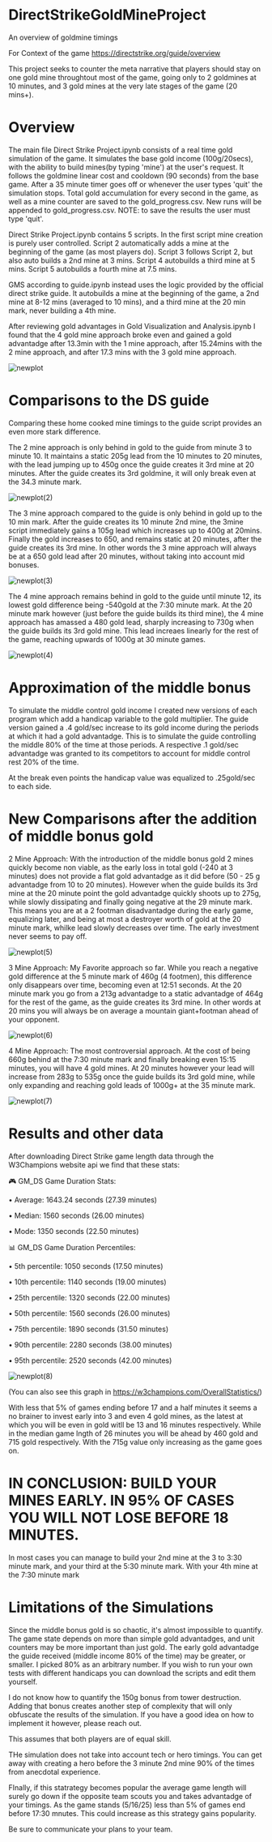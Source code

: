 # DirectStrikeGoldMineProject
An overview of goldmine timings

For Context of the game
https://directstrike.org/guide/overview

This project seeks to counter the meta narrative that players should stay on one gold mine throughtout most of the game, going only to 2 goldmines at 10 minutes, and 3 gold mines at the very late stages of the game (20 mins+).

# Overview
The main file Direct Strike Project.ipynb consists of a real time gold simulation of the game. It simulates the base gold income (100g/20secs), with the ability to build mines(by typing 'mine') at the user's request. It follows the goldmine linear cost and cooldown (90 seconds) from the base game. After a 35 minute timer goes off or whenever the user types 'quit' the simulation stops. Total gold accumulation for every second in the game, as well as a mine counter are saved to the gold_progress.csv. New runs will be appended to gold_progress.csv.
NOTE: to save the results the user must type 'quit'.

Direct Strike Project.ipynb contains 5 scripts. In the first script mine creation is purely user controlled.
Script 2 automatically adds a mine at the beginning of the game (as most players do).
Script 3 follows Script 2, but also auto builds a 2nd mine at 3 mins.
Script 4 autobuilds a third mine at 5 mins.
Script 5 autobuilds a fourth mine at 7.5 mins.

GMS according to guide.ipynb instead uses the logic provided by the official direct strike guide. It autobuilds a mine at the beginning of the game, a 2nd mine at 8-12 mins (averaged to 10 mins), and a third mine at the 20 min mark, never building a 4th mine.

After reviewing gold advantages in Gold Visualization and Analysis.ipynb I found that the 4 gold mine approach broke even and gained a gold advantadge after 13.3min with the 1 mine approach, after 15.24mins with the 2 mine approach, and after 17.3 mins with the 3 gold mine approach.

![newplot](https://github.com/user-attachments/assets/053da364-b5e7-4624-a6b3-c40560cbb705)




# Comparisons to the DS guide
Comparing these home cooked mine timings to the guide script provides an even more stark difference. 

The 2 mine approach is only behind in gold to the guide from minute 3 to minute 10. It maintains a static 205g lead from the 10 minutes to 20 minutes, with the lead jumping up to 450g once the guide creates it 3rd mine at 20 minutes. After the guide creates its 3rd goldmine, it will only break even at the 34.3 minute mark.

![newplot(2)](https://github.com/user-attachments/assets/02d8b0f3-7642-4c20-bda0-e042b3468abb)


The 3 mine approach compared to the guide is only behind in gold up to the 10 min mark. After the guide creates its 10 minute 2nd mine, the 3mine script immediately gains a 105g lead which increases up to 400g at 20mins. Finally the gold increases to 650, and remains static at 20 minutes, after the guide creates its 3rd mine. In other words the 3 mine approach will always be at a 650 gold lead after 20 minutes, without taking into account mid bonuses.

![newplot(3)](https://github.com/user-attachments/assets/403be302-2207-49bb-90d4-88c1ef2f40ab)


The 4 mine approach remains behind in gold to the guide until minute 12, its lowest gold difference being -540gold at the 7:30 minute mark. At the 20 minute mark however (just before the guide builds its third mine), the 4 mine approach has amassed a 480 gold lead, sharply increasing to 730g when the guide builds its 3rd gold mine. This lead increaes linearly for the rest of the game, reaching upwards of 1000g at 30 minute games. 

![newplot(4)](https://github.com/user-attachments/assets/8421690f-583f-482b-ac2e-8bfba791a4a5)

# Approximation of the middle bonus

To simulate the middle control gold income I created new versions of each program which add a handicap variable to the gold multiplier. The guide version gained a .4 gold/sec increase to its gold income during the periods at which it had a gold advantadge. This is to simulate the guide controlling the middle 80% of the time at those periods. A respective .1 gold/sec advantadge was granted to its competitors to account for middle control rest 20% of the time.

At the break even points the handicap value was equalized to .25gold/sec to each side. 

# New Comparisons after the addition of middle bonus gold
 2 Mine Approach: With the introduction of the middle bonus gold 2 mines quickly become non viable, as the early loss in total gold (-240 at 3 minutes) does not provide a flat gold advantadge as it did before (50 - 25 g advantadge from 10 to 20 minutes). However when the guide builds its 3rd mine at the 20 minute point the gold advantadge quickly shoots up to 275g, while slowly dissipating and finally going negative at the 29 minute mark. This means you are at a 2 footman disadvantadge during the early game, equalizing later, and being at most a destroyer worth of gold at the 20 minute mark, whilke lead slowly decreases over time. The early investment never seems to pay off.

![newplot(5)](https://github.com/user-attachments/assets/eb23a08c-b777-43ef-b38f-475f9de2948d)

3 Mine Approach: My Favorite approach so far. While you reach a negative gold difference at the 5 minute mark of 460g (4 footmen), this difference only disappears over time, becoming even at 12:51 seconds. At the 20 minute mark you go from a 213g advantadge to a static advantadge of 464g for the rest of the game, as the guide creates its 3rd mine. In other words at 20 mins you will always be on average a mountain giant+footman ahead of your opponent.

![newplot(6)](https://github.com/user-attachments/assets/640c074e-c621-4a68-9b02-15b7843a6bd3)


4 Mine Approach: The most controversial approach. At the cost of being 660g behind at the 7:30 minute mark and finally breaking even 15:15 minutes, you will have 4 gold mines. At 20 minutes however your lead will increase from 283g to 535g once the guide builds its 3rd gold mine, while only expanding and reaching gold leads of 1000g+ at the 35 minute mark.

![newplot(7)](https://github.com/user-attachments/assets/bb3cc64d-6476-4192-a998-2eb7f133f298)

# Results and other data

After downloading Direct Strike game length data through the W3Champions website api we find that these stats:

🎮 GM_DS Game Duration Stats:

• Average: 1643.24 seconds (27.39 minutes)

• Median: 1560 seconds (26.00 minutes)

• Mode: 1350 seconds (22.50 minutes)

📊 GM_DS Game Duration Percentiles:

• 5th percentile: 1050 seconds (17.50 minutes)

• 10th percentile: 1140 seconds (19.00 minutes)

• 25th percentile: 1320 seconds (22.00 minutes)

• 50th percentile: 1560 seconds (26.00 minutes)

• 75th percentile: 1890 seconds (31.50 minutes)

• 90th percentile: 2280 seconds (38.00 minutes)

• 95th percentile: 2520 seconds (42.00 minutes)

![newplot(8)](https://github.com/user-attachments/assets/0e69f8e3-2b33-4dea-8bec-34755815de0f)

(You can also see this graph in https://w3champions.com/OverallStatistics/)

With less that 5% of games ending before 17 and a half minutes it seems a no brainer to invest early into 3 and even 4 gold mines, as the latest at which you will be even in gold witll be 13 and 16 minutes respectively. While in the median game lngth of 26 minutes you will be ahead by 460 gold and 715 gold respectively. With the 715g value only increasing as the game goes on.

# IN CONCLUSION: BUILD YOUR MINES EARLY. IN 95% OF CASES YOU WILL NOT LOSE BEFORE 18 MINUTES.
In most cases you can manage to build your 2nd mine at the 3 to 3:30 minute mark, and your third at the 5:30 minute mark. With your 4th mine at the 7:30 minute mark

# Limitations of the Simulations

Since the middle bonus gold is so chaotic, it's almost impossible to quantify. The game state depends on more than simple gold advantadges, and unit counters may be more important than just gold. The early gold advantadge the guide received (middle income 80% of the time) may be greater, or smaller. I picked 80% as an arbitrary number. If you wish to run your own tests with different handicaps you can download the scripts and edit them yourself.

I do not know how to quantify the 150g bonus from tower destruction. Adding that bonus creates another step of complexity that will only obfuscate the results of the simulation. If you have a good idea on how to implement it however, please reach out.

This assumes that both players are of equal skill.

THe simulation does not take into account tech or hero timings. You can get away with creating a hero before the 3 minute 2nd mine 90% of the times from anecdotal experience. 

FInally, if this statrategy becomes popular the average game length will surely go down if the opposite team scouts you and takes advantadge of your timings. As the game stands (5/16/25) less than 5% of games end before 17:30 mnutes. This could increase as this strategy gains popularity. 

Be sure to communicate your plans to your team.

















